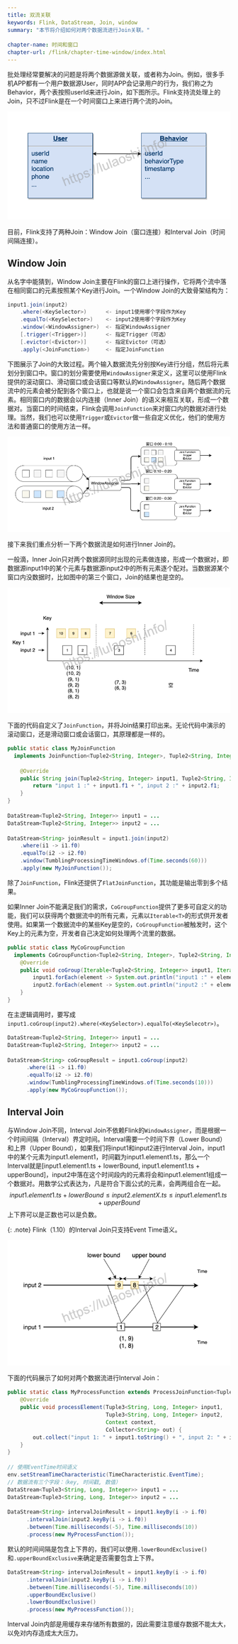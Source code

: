```yaml
---
title: 双流关联
keywords: Flink, DataStream, Join, window
summary: "本节将介绍如何对两个数据流进行Join关联。"

chapter-name: 时间和窗口
chapter-url: /flink/chapter-time-window/index.html
---
```


批处理经常要解决的问题是将两个数据源做关联，或者称为Join。例如，很多手机APP都有一个用户数据源User，同时APP会记录用户的行为，我们称之为Behavior，两个表按照userId来进行Join，如下图所示。Flink支持流处理上的Join，只不过Flink是在一个时间窗口上来进行两个流的Join。

![Join示例图](./img/join.png)

目前，Flink支持了两种Join：Window Join（窗口连接）和Interval Join（时间间隔连接）。

## Window Join

从名字中能猜到，Window Join主要在Flink的窗口上进行操作，它将两个流中落在相同窗口的元素按照某个Key进行Join。一个Window Join的大致骨架结构为：

```scala
input1.join(input2)
    .where(<KeySelector>)      <- input1使用哪个字段作为Key
    .equalTo(<KeySelector>)    <- input2使用哪个字段作为Key
    .window(<WindowAssigner>)  <- 指定WindowAssigner
    [.trigger(<Trigger>)]      <- 指定Trigger（可选）
    [.evictor(<Evictor>)]      <- 指定Evictor（可选）
    .apply(<JoinFunction>)     <- 指定JoinFunction
```

下图展示了Join的大致过程。两个输入数据流先分别按Key进行分组，然后将元素划分到窗口中。窗口的划分需要使用`WindowAssigner`来定义，这里可以使用Flink提供的滚动窗口、滑动窗口或会话窗口等默认的`WindowAssigner`。随后两个数据流中的元素会被分配到各个窗口上，也就是说一个窗口会包含来自两个数据流的元素。相同窗口内的数据会以内连接（Inner Join）的语义来相互关联，形成一个数据对。当窗口的时间结束，Flink会调用`JoinFunction`来对窗口内的数据对进行处理。当然，我们也可以使用`Trigger`或`Evictor`做一些自定义优化，他们的使用方法和普通窗口的使用方法一样。

![Join的大致流程](./img/join-lifecycle.png)

接下来我们重点分析一下两个数据流是如何进行Inner Join的。

一般滴，Inner Join只对两个数据源同时出现的元素做连接，形成一个数据对，即数据源input1中的某个元素与数据源input2中的所有元素逐个配对。当数据源某个窗口内没数据时，比如图中的第三个窗口，Join的结果也是空的。

![窗口内的数据INNER JOIN](./img/tumbling-window-join.png)

下面的代码自定义了`JoinFunction`，并将Join结果打印出来。无论代码中演示的滚动窗口，还是滑动窗口或会话窗口，其原理都是一样的。

```java
public static class MyJoinFunction 
  implements JoinFunction<Tuple2<String, Integer>, Tuple2<String, Integer>, String> {

    @Override
    public String join(Tuple2<String, Integer> input1, Tuple2<String, Integer> input2) {
        return "input 1 :" + input1.f1 + ", input 2 :" + input2.f1;
    }
}

DataStream<Tuple2<String, Integer>> input1 = ...
DataStream<Tuple2<String, Integer>> input2 = ...

DataStream<String> joinResult = input1.join(input2)
    .where(i1 -> i1.f0)
    .equalTo(i2 -> i2.f0)
    .window(TumblingProcessingTimeWindows.of(Time.seconds(60)))
    .apply(new MyJoinFunction());
```

除了`JoinFunction`，Flink还提供了`FlatJoinFunction`，其功能是输出零到多个结果。

如果Inner Join不能满足我们的需求，`CoGroupFunction`提供了更多可自定义的功能，我们可以获得两个数据流中的所有元素，元素以`Iterable<T>`的形式供开发者使用。如果第一个数据流中的某些Key是空的，`CoGroupFunction`被触发时，这个Key上的元素为空，开发者自己决定如何处理两个流里的数据。

```java
public static class MyCoGroupFunction 
  implements CoGroupFunction<Tuple2<String, Integer>, Tuple2<String, Integer>, String> {
    @Override
    public void coGroup(Iterable<Tuple2<String, Integer>> input1, Iterable<Tuple2<String, Integer>> input2, Collector<String> out) {
        input1.forEach(element -> System.out.println("input1 :" + element.f1));
        input2.forEach(element -> System.out.println("input2 :" + element.f1));
    }
}
```

在主逻辑调用时，要写成`input1.coGroup(input2).where(<KeySelector>).equalTo(<KeySelecotr>)`。

```java
DataStream<Tuple2<String, Integer>> input1 = ...
DataStream<Tuple2<String, Integer>> input2 = ...

DataStream<String> coGroupResult = input1.coGroup(input2)
      .where(i1 -> i1.f0)
      .equalTo(i2 -> i2.f0)
      .window(TumblingProcessingTimeWindows.of(Time.seconds(10)))
      .apply(new MyCoGroupFunction());
```

## Interval Join

与Window Join不同，Interval Join不依赖Flink的`WindowAssigner`，而是根据一个时间间隔（Interval）界定时间。Interval需要一个时间下界（Lower Bound）和上界（Upper Bound），如果我们将input1和input2进行Interval Join，input1中的某个元素为input1.element1，时间戳为input1.element1.ts，那么一个Interval就是[input1.element1.ts + lowerBound, input1.element1.ts + upperBound]，input2中落在这个时间段内的元素将会和input1.element1组成一个数据对。用数学公式表达为，凡是符合下面公式的元素，会两两组合在一起。
$$
input1.element1.ts + lowerBound \le input2.elementX.ts \le input1.element1.ts + upperBound
$$
上下界可以是正数也可以是负数。

{: .note}
Flink（1.10）的Interval Join只支持Event Time语义。

![Interval Join](./img/interval-join.png)

下面的代码展示了如何对两个数据流进行Interval Join：

```java
public static class MyProcessFunction extends ProcessJoinFunction<Tuple3<String, Long, Integer>, Tuple3<String, Long, Integer>, String> {
    @Override
    public void processElement(Tuple3<String, Long, Integer> input1,
                               Tuple3<String, Long, Integer> input2,
                               Context context,
                               Collector<String> out) {
      	out.collect("input 1: " + input1.toString() + ", input 2: " + input2.toString());
    }
}

// 使用EventTime时间语义
env.setStreamTimeCharacteristic(TimeCharacteristic.EventTime);
// 数据流有三个字段：（key, 时间戳, 数值）
DataStream<Tuple3<String, Long, Integer>> input1 = ...
DataStream<Tuple3<String, Long, Integer>> input2 = ...

DataStream<String> intervalJoinResult = input1.keyBy(i -> i.f0)
      .intervalJoin(input2.keyBy(i -> i.f0))
      .between(Time.milliseconds(-5), Time.milliseconds(10))
      .process(new MyProcessFunction());
```

默认的时间间隔是包含上下界的，我们可以使用`.lowerBoundExclusive()` 和`.upperBoundExclusive`来确定是否需要包含上下界。

```java
DataStream<String> intervalJoinResult = input1.keyBy(i -> i.f0)
      .intervalJoin(input2.keyBy(i -> i.f0))
      .between(Time.milliseconds(-5), Time.milliseconds(10))
      .upperBoundExclusive()
      .lowerBoundExclusive()
      .process(new MyProcessFunction());
```

Interval Join内部是用缓存来存储所有数据的，因此需要注意缓存数据不能太大，以免对内存造成太大压力。